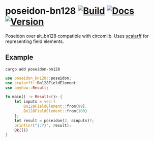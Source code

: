# poseidon-bn128 [![Build](https://img.shields.io/circleci/build/github/chancehudson/poseidon-bn128/main)](https://dl.circleci.com/status-badge/redirect/gh/chancehudson/poseidon-bn128/tree/main) [![Docs](https://img.shields.io/docsrs/poseidon-bn128)](https://docs.rs/poseidon-bn128) [![Version](https://img.shields.io/crates/v/poseidon-bn128)](https://crates.io/crates/poseidon-bn128)

Poseidon over alt_bn128 compatible with circomlib. Uses [scalarff](https://crates.io/crates/scalarff) for representing field elements.

## Example

`cargo add poseidon-bn128`

```rust
use poseidon_bn128::poseidon;
use scalarff::Bn128FieldElement;
use anyhow::Result;

fn main() -> Result<()> {
    let inputs = vec![
        Bn128FieldElement::from(99),
        Bn128FieldElement::from(100)
    ];
    let result = poseidon(2, &inputs)?;
    println!("{:?}", result);
    Ok(())
}
```
